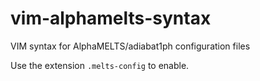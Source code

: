 # vim-alphamelts-syntax
VIM syntax for AlphaMELTS/adiabat1ph configuration files

Use the extension `.melts-config` to enable.

